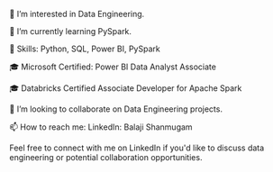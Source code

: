 <!---
**👋 Hi, I’m @iBalajiShanmugam**
-->
👀 I’m interested in Data Engineering.

🌱 I’m currently learning PySpark.

💼 Skills: Python, SQL, Power BI, PySpark

🎓 Microsoft Certified: Power BI Data Analyst Associate

🎓 Databricks Certified Associate Developer for Apache Spark

💞️ I’m looking to collaborate on Data Engineering projects.

📫 How to reach me:
LinkedIn: Balaji Shanmugam

Feel free to connect with me on LinkedIn if you'd like to discuss data engineering or potential collaboration opportunities.
